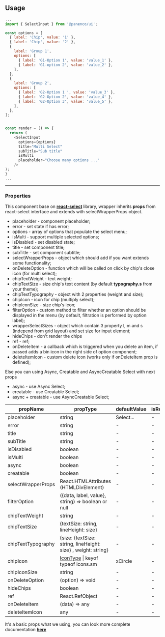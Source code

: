 ## Usage

```js
...
import { SelectInput } from '@panenco/ui';

const options = [
  { label: 'Chip', value: '1' },
  { label: 'Chip', value: '2' },
  {
    label: 'Group 1',
    options: [
      { label: 'G1-Option 1', value: 'value_1' },
      { label: 'G1-option 2', value: 'value_2' },
    ],
  },
  {
    label: 'Group 2',
    options: [
      { label: 'G2-Option 1 ', value: 'value_3' },
      { label: 'G2-Option 2', value: 'value_4' },
      { label: 'G2-Option 3', value: 'value_5' },
    ],
  },
];


const render = () => {
  return (
    <SelectInput
      options={options}
      title="Multi Select"
      subTitle="Sub title"
      isMulti
      placeholder="Choose many options ..."
    />
);
}
...
```

---

### Properties

This component base on [**react-select**](https://react-select.com/home) library, wrapper inherits **props** from react-select interface and extends with selectWrapperProps object.

- placeholder - component placeholder;
- error - set state if has error;
- options - array of options that populate the select menu;
- isMulti - support multiple selected options;
- isDisabled - set disabled state;
- title - set component title;
- subTitle - set component subtitle;
- selectWrapperProps - object which should add if you want extends some functionality;
- onDeleteOption - function which will be called on click by chip's close icon (for multi select);
- chipTextWeight - text weight;
- chipTextSize - size chip's text content (by default **typography.s** from your theme);
- chipTextTypography - object with 2 properties (weight and size);
- chipIcon - icon for chip (multiply select);
- chipIconSize - size chip's icon;
- filterOption - custom method to filter whether an option should be displayed in the menu (by default, filtration is performed by option label);
- wrapperSelectSizes - object which contain 3 property l, m and s (independ from grid layout) and set size for input element;
- hideChips - don't render the chips
- ref - ref;
- onDeleteItem - a callback which is triggered when you delete an item, if passed adds a bin icon in the right side of option component;
- deleteItemIcon - custom delete icon (works only if onDeleteItem prop is defined);

Else you can using Async, Creatable and AsyncCreatable Select with next props

- async - use Async Select;
- creatable - use Creatable Select;
- async + creatable - use AsyncCreatable Select;

| propName           | propType                                                                | defaultValue | isRequired |
| ------------------ | ----------------------------------------------------------------------- | ------------ | ---------- |
| placeholder        | string                                                                  | Select...    | -          |
| error              | string                                                                  | -            | -          |
| title              | string                                                                  | -            | -          |
| subTitle           | string                                                                  | -            | -          |
| isDisabled         | boolean                                                                 | -            | -          |
| isMulti            | boolean                                                                 | -            | -          |
| async              | boolean                                                                 | -            | -          |
| creatable          | boolean                                                                 | -            | -          |
| selectWrapperProps | React.HTMLAttributes (HTMLDivElement)                                   | -            | -          |
| filterOption       | ({data, label, value}, string) => boolean or null                       | -            | -          |
| chipTextWeight     | string                                                                  | -            | -          |
| chipTextSize       | {textSize: string, lineHeight: size}                                    | -            | -          |
| chipTextTypography | {size: {textSize: string, lineHeight: size} , weight: string}           | -            | -          |
| chipIcon           | [IconType](/?path=/story/icon--icon-component) \| keyof typeof icons.sm | xCircle      | -          |
| chipIconSize       | string                                                                  | -            | -          |
| onDeleteOption     | (option) => void                                                        | -            | -          |
| hideChips          | boolean                                                                 | -            | -          |
| ref                | React.RefObject                                                         | -            | -          |
| onDeleteItem       | (data) => any                                                           | -            | -          |
| deleteItemIcon     | any                                                                     | -            | -          |

It's a basic props what we using, you can look more complete documentation [**here**](https://react-select.com/home)
